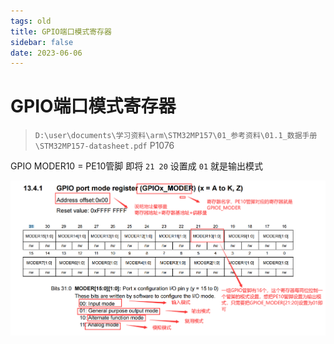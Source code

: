 ```yaml
---
tags: old
title: GPIO端口模式寄存器
sidebar: false
date: 2023-06-06
---
```

# GPIO端口模式寄存器

>`D:\user\documents\学习资料\arm\STM32MP157\01_参考资料\01.1_数据手册\STM32MP157-datasheet.pdf`  P1076

GPIO MODER10 = PE10管脚
即将 `21 20` 设置成 `01` 就是输出模式

![](assets/20230606135531888.png)